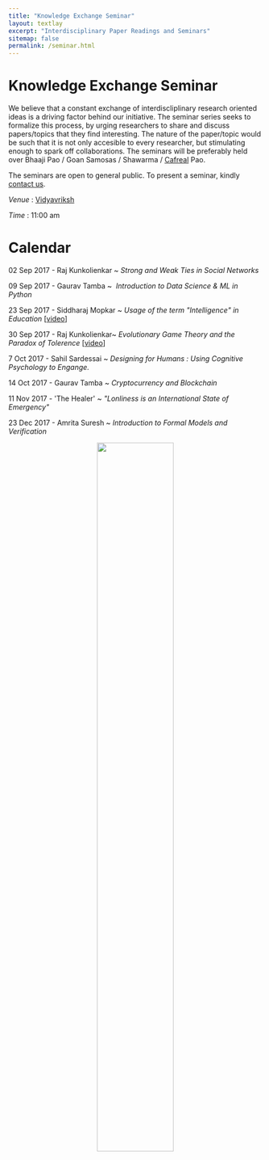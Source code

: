 ```yaml
---
title: "Knowledge Exchange Seminar"
layout: textlay
excerpt: "Interdisciplinary Paper Readings and Seminars"
sitemap: false
permalink: /seminar.html
---
```


# Knowledge Exchange Seminar

We believe that a constant exchange of interdiscliplinary research oriented ideas is a driving factor behind our initiative. The seminar series seeks to formalize this process, by urging researchers to share and discuss papers/topics that they find interesting. The nature of the paper/topic would be such that it is not only accesible to every researcher, but stimulating enough to spark off collaborations. The seminars will be preferably held over Bhaaji Pao / Goan Samosas / Shawarma / [Cafreal](https://en.wikipedia.org/wiki/Cafreal) Pao. 

The seminars are open to general public. To present a seminar, kindly [contact us](mailto:rajkunkolienkar@gmail.com). 

<i> Venue </i> : [Vidyavriksh](https://goo.gl/maps/pUZPhZR2xV62)

<i> Time </i> : 11:00 am

#  Calendar

02 Sep 2017 - Raj Kunkolienkar ~ <i> Strong and Weak Ties in Social Networks </i> 

09 Sep 2017 - Gaurav Tamba ~ <i>  Introduction to Data Science & ML in Python </i>

23 Sep 2017 - Siddharaj Mopkar ~ <i> Usage of the term "Intelligence" in Education </i> [[video](https://goo.gl/xMAzf5)]

30 Sep 2017 - Raj Kunkolienkar~ <i> Evolutionary Game Theory and the Paradox of Tolerence </i> [[video](https://goo.gl/PRVQWL)]

7 Oct 2017 - Sahil Sardessai ~ <i>  Designing for Humans : Using Cognitive Psychology to Engange. </i>

14 Oct 2017 - Gaurav Tamba ~ <i> Cryptocurrency and Blockchain </i>

11 Nov 2017 - 'The Healer' ~ <i> "Lonliness is an International State of Emergency" </i> 

23 Dec 2017 - Amrita Suresh ~ <i> Introduction to Formal Models and Verification </i>

<center>
<figure>
<img src="{{ site.url }}{{ site.baseurl }}/images/urbancafe.jpg" width="60%">
</figure>
</center>

